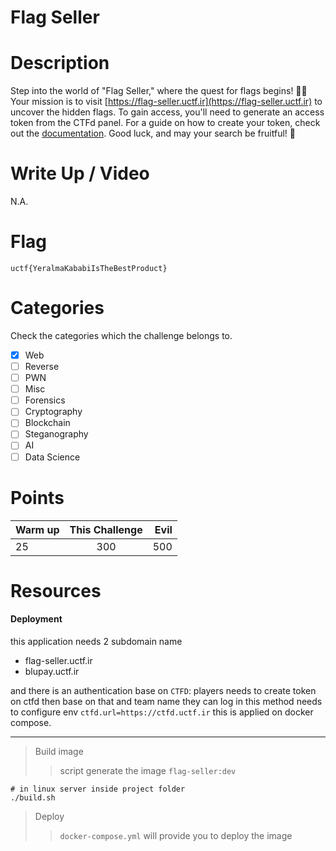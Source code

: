 # Flag Seller

# Description
Step into the world of "Flag Seller," where the quest for flags begins! 🕵️‍♂️ Your mission is to visit [https://flag-seller.uctf.ir](https://flag-seller.uctf.ir) to uncover the hidden flags. To gain access, you'll need to generate an access token from the CTFd panel. For a guide on how to create your token, check out the [documentation](https://docs.ctfd.io/docs/api/getting-started/#access-token). Good luck, and may your search be fruitful! 🌟


# Write Up / Video

N.A.

# Flag

```
uctf{YeralmaKababiIsTheBestProduct}
```
# Categories

Check the categories which the challenge belongs to.

- [X] Web
- [ ] Reverse
- [ ] PWN
- [ ] Misc
- [ ] Forensics
- [ ] Cryptography
- [ ] Blockchain
- [ ] Steganography
- [ ] AI
- [ ] Data Science

# Points

| Warm up | This Challenge | Evil |
| ------- |:--------------:| ----:|
| 25      |      300       | 500  |

# Resources

#### Deployment

this application needs 2 subdomain name
- flag-seller.uctf.ir
- blupay.uctf.ir

and there is an authentication base on `CTFD`: players needs to create token on ctfd then base on that and team name they can log in
this method needs to configure env `ctfd.url=https://ctfd.uctf.ir` this is applied on docker compose.

----
> Build image
> > script generate the image `flag-seller:dev`
```shell
# in linux server inside project folder
./build.sh
```

> Deploy
> > `docker-compose.yml` will provide you to deploy the image 
